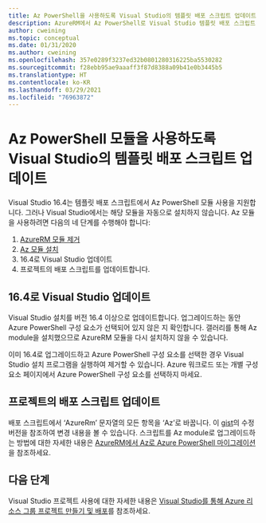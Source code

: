 ```yaml
---
title: Az PowerShell을 사용하도록 Visual Studio의 템플릿 배포 스크립트 업데이트
description: AzureRM에서 Az PowerShell로 Visual Studio 템플릿 배포 스크립트 업데이트
author: cweining
ms.topic: conceptual
ms.date: 01/31/2020
ms.author: cweining
ms.openlocfilehash: 357e0289f3237ed32b0801280316225ba5530282
ms.sourcegitcommit: f28ebb95ae9aaaff3f87d8388a09b41e0b3445b5
ms.translationtype: HT
ms.contentlocale: ko-KR
ms.lasthandoff: 03/29/2021
ms.locfileid: "76963872"
---
```

# <a name="update-visual-studio-template-deployment-script-to-use-az-powershell-module"></a>Az PowerShell 모듈을 사용하도록 Visual Studio의 템플릿 배포 스크립트 업데이트

Visual Studio 16.4는 템플릿 배포 스크립트에서 Az PowerShell 모듈 사용을 지원합니다. 그러나 Visual Studio에서는 해당 모듈을 자동으로 설치하지 않습니다. Az 모듈을 사용하려면 다음의 네 단계를 수행해야 합니다:

1. [AzureRM 모듈 제거](/powershell/azure/uninstall-az-ps#uninstall-the-azurerm-module)
1. [Az 모듈 설치](/powershell/azure/install-az-ps)
1. 16.4로 Visual Studio 업데이트
1. 프로젝트의 배포 스크립트를 업데이트합니다.

## <a name="update-visual-studio-to-164"></a>16.4로 Visual Studio 업데이트

Visual Studio 설치를 버전 16.4 이상으로 업데이트합니다. 업그레이드하는 동안 Azure PowerShell 구성 요소가 선택되어 있지 않은 지 확인합니다. 갤러리를 통해 Az module을 설치했으므로 AzureRM 모듈을 다시 설치하지 않을 수 있습니다.

이미 16.4로 업그레이드하고 Azure PowerShell 구성 요소를 선택한 경우 Visual Studio 설치 프로그램을 실행하여 제거할 수 있습니다. Azure 워크로드 또는 개별 구성 요소 페이지에서 Azure PowerShell 구성 요소를 선택하지 마세요.

## <a name="update-the-deployment-script-in-your-project"></a>프로젝트의 배포 스크립트 업데이트

배포 스크립트에서 ‘AzureRm’ 문자열의 모든 항목을 ‘Az’로 바꿉니다. 이 [gist](https://gist.github.com/cweining/d2da2479418ea403499c4306dcf4f619)의 수정 버전을 참조하여 변경 내용을 볼 수 있습니다. 스크립트를 Az module로 업그레이드하는 방법에 대한 자세한 내용은 [AzureRM에서 Az로 Azure PowerShell 마이그레이션](/powershell/azure/migrate-from-azurerm-to-az)을 참조하세요.

## <a name="next-steps"></a>다음 단계

Visual Studio 프로젝트 사용에 대한 자세한 내용은 [Visual Studio를 통해 Azure 리소스 그룹 프로젝트 만들기 및 배포](create-visual-studio-deployment-project.md)를 참조하세요.
